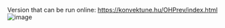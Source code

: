 Version that can be run online:
https://konvektune.hu/OHPrev/index.html
![image](https://github.com/Yocee84/OpenHASP-helper/assets/25384303/32bfc918-6da3-4095-b14e-abc96535f91c)


